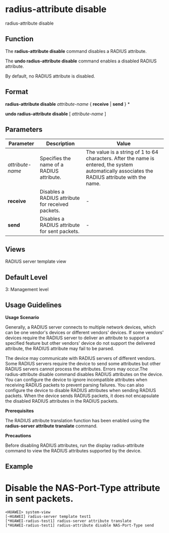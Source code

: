 radius-attribute disable
========================

radius-attribute disable

Function
--------

The **radius-attribute disable** command disables a RADIUS attribute.

The **undo radius-attribute disable** command enables a disabled RADIUS attribute.

By default, no RADIUS attribute is disabled.



Format
------

**radius-attribute disable** *attribute-name* { **receive** | **send** } \*

**undo radius-attribute disable** [ *attribute-name* ]



Parameters
----------

| Parameter | Description | Value |
| --- | --- | --- |
| *attribute-name* | Specifies the name of a RADIUS attribute. | The value is a string of 1 to 64 characters. After the name is entered, the system automatically associates the RADIUS attribute with the name. |
| **receive** | Disables a RADIUS attribute for received packets. | - |
| **send** | Disables a RADIUS attribute for sent packets. | - |




Views
-----

RADIUS server template view



Default Level
-------------

3: Management level



Usage Guidelines
----------------

**Usage Scenario**

Generally, a RADIUS server connects to multiple network devices, which can be one vendor's devices or different vendors' devices. If some vendors' devices require the RADIUS server to deliver an attribute to support a specified feature but other vendors' device do not support the delivered attribute, the RADIUS attribute may fail to be parsed.

The device may communicate with RADIUS servers of different vendors. Some RADIUS servers require the device to send some attributes but other RADIUS servers cannot process the attributes. Errors may occur.The radius-attribute disable command disables RADIUS attributes on the device. You can configure the device to ignore incompatible attributes when receiving RADIUS packets to prevent parsing failures. You can also configure the device to disable RADIUS attributes when sending RADIUS packets. When the device sends RADIUS packets, it does not encapsulate the disabled RADIUS attributes in the RADIUS packets.

**Prerequisites**

The RADIUS attribute translation function has been enabled using the **radius-server attribute translate** command.

**Precautions**

Before disabling RADIUS attributes, run the display radius-attribute command to view the RADIUS attributes supported by the device.



Example
-------

# Disable the NAS-Port-Type attribute in sent packets.
```
<HUAWEI> system-view
[~HUAWEI] radius-server template test1
[*HUAWEI-radius-test1] radius-server attribute translate
[*HUAWEI-radius-test1] radius-attribute disable NAS-Port-Type send

```